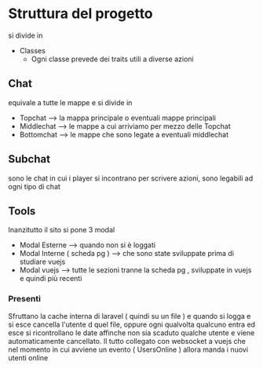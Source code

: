 # Struttura del progetto
si divide in
* Classes 
  * Ogni classe prevede dei traits utili a diverse azioni

## Chat
equivale a tutte le mappe e si divide in 
* Topchat --> la mappa principale o eventuali mappe principali
* Middlechat --> le mappe a cui arriviamo per mezzo delle Topchat
* Bottomchat --> le mappe  che sono legate a eventuali middlechat

## Subchat 
sono le chat in cui i player si incontrano per scrivere azioni, sono legabili ad ogni tipo di chat

## Tools
Inanzitutto il sito si pone 3 modal
* Modal Esterne --> quando non si è loggati
* Modal Interne ( scheda pg ) --> che sono state sviluppate prima di studiare vuejs
* Modal vuejs --> tutte le sezioni tranne la scheda pg , sviluppate in vuejs e quindi più recenti

### Presenti
Sfruttano la cache interna di laravel ( quindi su un file ) e quando si logga e si esce cancella l'utente d quel file, oppure ogni qualvolta qualcuno entra ed esce si ricontrollano le date affinche non sia scaduto qualche utente e viene automaticamente cancellato. Il tutto collegato con websocket a vuejs che nel momento in cui avviene un evento ( UsersOnline ) allora manda i nuovi utenti online